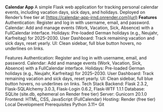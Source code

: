 **Calendar App**
A simple Flask web application for tracking personal calendar events, including vacation days, sick days, and holidays. Deployed on Render’s free tier at [https://calendar-app-jrnd.onrender.com](url)
**Features**
Authentication: Register and log in with username, email, and password.
Calendar: Add and manage events (Work, Vacation, Sick, Absence) with a FullCalendar interface.
Holidays: Pre-loaded German holidays (e.g., Neujahr, Karfreitag) for 2025–2030.
User Dashboard: Track remaining vacation and sick days, reset yearly.
UI: Clean sidebar, full blue button hovers, no underlines on links.

Features
Authentication: Register and log in with username, email, and password.
Calendar: Add and manage events (Work, Vacation, Sick, Absence) with a FullCalendar interface.
Holidays: Pre-loaded German holidays (e.g., Neujahr, Karfreitag) for 2025–2030.
User Dashboard: Track remaining vacation and sick days, reset yearly.
UI: Clean sidebar, full blue button hovers, no underlines on links.
Tech Stack
Backend: Flask 2.3.2, Flask-SQLAlchemy 3.0.3, Flask-Login 0.6.2, Flask-WTF 1.1.1
Database: SQLite (site.db, ephemeral on Render free tier)
Server: Gunicorn 20.1.0
Frontend: HTML, CSS, JavaScript (FullCalendar)
Hosting: Render (free tier)
Local Development
Prerequisites
Python 3.11+
Git
